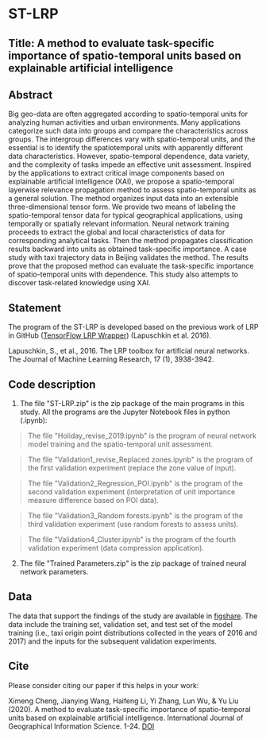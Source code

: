 # ST-LRP

## Title: A method to evaluate task-specific importance of spatio-temporal units based on explainable artificial intelligence

## Abstract
Big geo-data are often aggregated according to spatio-temporal units for analyzing human activities and urban environments. Many applications categorize such data into groups and compare the characteristics across groups. The intergroup differences vary with spatio-temporal units, and the essential is to identify the spatiotemporal units with apparently different data characteristics. However, spatio-temporal dependence, data variety, and the complexity of tasks impede an effective unit assessment. Inspired by the applications to extract critical image components based on explainable artificial intelligence (XAI), we propose a spatio-temporal layerwise relevance propagation method to assess spatio-temporal units as a general solution. The method organizes input data into an extensible three-dimensional tensor form. We provide two means of labeling the spatio-temporal tensor data for typical geographical applications, using temporally or spatially relevant information. Neural network training proceeds to extract the global and local characteristics of data for corresponding analytical tasks. Then the method propagates classification results backward into units as obtained task-specific importance. A case study with taxi trajectory data in Beijing validates the method. The results prove that the proposed method can evaluate the task-specific importance of spatio-temporal units with dependence. This study also attempts to discover task-related knowledge using XAI.

## Statement
The program of the ST-LRP is developed based on the previous work of LRP in GitHub ([TensorFlow LRP Wrapper](https://github.com/VigneshSrinivasan10/interprettensor)) (Lapuschkin et al. 2016).

Lapuschkin, S., et al., 2016. The LRP toolbox for artificial neural networks. The Journal of Machine Learning Research, 17 (1), 3938-3942.

## Code description
1. The file "ST-LRP.zip" is the zip package of the main programs in this study. All the programs are the Jupyter Notebook files in python (.ipynb):

>The file "Holiday_revise_2019.ipynb" is the program of neural network model training and the spatio-temporal unit assessment.

>The file "Validation1_revise_Replaced zones.ipynb" is the program of the first validation experiment (replace the zone value of input).

>The file "Validation2_Regression_POI.ipynb" is the program of the second validation experiment (interpretation of unit importance measure difference based on POI data).

>The file "Validation3_Random forests.ipynb" is the program of the third validation experiment (use random forests to assess units).

>The file "Validation4_Cluster.ipynb" is the program of the fourth validation experiment (data compression application).

2. The file "Trained Parameters.zip" is the zip package of trained neural network parameters.

## Data
The data that support the findings of the study are available in [figshare](http://doi.org/10.6084/m9.figshare.9981314). The data include the training set, validation set, and test set of the model training (i.e., taxi origin point distributions collected in the years of 2016 and 2017) and the inputs for the subsequent validation experiments.

## Cite
Please consider citing our paper if this helps in your work:

Ximeng Cheng, Jianying Wang, Haifeng Li, Yi Zhang, Lun Wu, & Yu Liu (2020). A method to evaluate task-specific importance of spatio-temporal units based on explainable artificial intelligence. International Journal of Geographical Information Science. 1-24. [DOI](https://doi.org/10.1080/13658816.2020.1805116)


